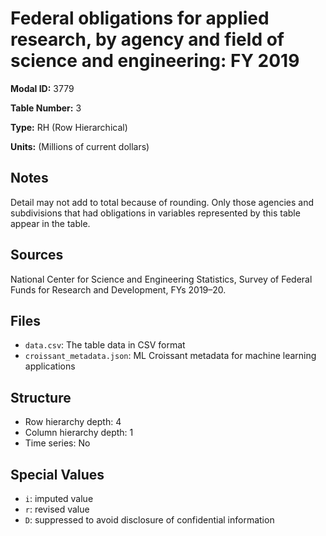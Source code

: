 # Federal obligations for applied research, by agency and field of science and engineering: FY 2019

**Modal ID:** 3779

**Table Number:** 3

**Type:** RH (Row Hierarchical)

**Units:** (Millions of current dollars)

## Notes

Detail may not add to total because of rounding. Only those agencies and subdivisions that had obligations in variables represented by this table appear in the table.

## Sources

National Center for Science and Engineering Statistics, Survey of Federal Funds for Research and Development, FYs 2019–20.

## Files

- `data.csv`: The table data in CSV format
- `croissant_metadata.json`: ML Croissant metadata for machine learning applications

## Structure

- Row hierarchy depth: 4
- Column hierarchy depth: 1
- Time series: No

## Special Values

- `i`: imputed value
- `r`: revised value
- `D`: suppressed to avoid disclosure of confidential information
